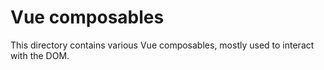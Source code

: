 # Vue composables

This directory contains various Vue composables, mostly used to interact with
the DOM.
